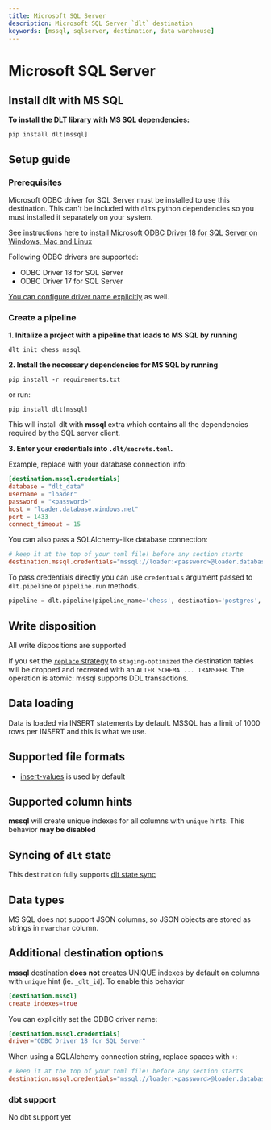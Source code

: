 ```yaml
---
title: Microsoft SQL Server
description: Microsoft SQL Server `dlt` destination
keywords: [mssql, sqlserver, destination, data warehouse]
---
```


# Microsoft SQL Server

## Install dlt with MS SQL
**To install the DLT library with MS SQL dependencies:**
```
pip install dlt[mssql]
```

## Setup guide

### Prerequisites

Microsoft ODBC driver for SQL Server must be installed to use this destination.
This can't be included with `dlt`s python dependencies so you must installed it separately on your system.

See instructions here to [install Microsoft ODBC Driver 18 for SQL Server on Windows, Mac and Linux](https://learn.microsoft.com/en-us/sql/connect/odbc/download-odbc-driver-for-sql-server?view=sql-server-ver16)

Following ODBC drivers are supported:
* ODBC Driver 18 for SQL Server
* ODBC Driver 17 for SQL Server

[You can configure driver name explicitly](#additional-destination-options) as well.

### Create a pipeline

**1. Initalize a project with a pipeline that loads to MS SQL by running**
```
dlt init chess mssql
```

**2. Install the necessary dependencies for MS SQL by running**
```
pip install -r requirements.txt
```
or run:
```
pip install dlt[mssql]
```
This will install dlt with **mssql** extra which contains all the dependencies required by the SQL server client.

**3. Enter your credentials into `.dlt/secrets.toml`.**

Example, replace with your database connection info:
```toml
[destination.mssql.credentials]
database = "dlt_data"
username = "loader"
password = "<password>"
host = "loader.database.windows.net"
port = 1433
connect_timeout = 15
```

You can also pass a SQLAlchemy-like database connection:
```toml
# keep it at the top of your toml file! before any section starts
destination.mssql.credentials="mssql://loader:<password>@loader.database.windows.net/dlt_data?connect_timeout=15"
```

To pass credentials directly you can use `credentials` argument passed to `dlt.pipeline` or `pipeline.run` methods.
```python
pipeline = dlt.pipeline(pipeline_name='chess', destination='postgres', dataset_name='chess_data', credentials="mssql://loader:<password>@loader.database.windows.net/dlt_data?connect_timeout=15")
```

## Write disposition
All write dispositions are supported

If you set the [`replace` strategy](../../general-usage/full-loading.md) to `staging-optimized` the destination tables will be dropped and
recreated with an `ALTER SCHEMA ... TRANSFER`. The operation is atomic: mssql supports DDL transactions.

## Data loading
Data is loaded via INSERT statements by default. MSSQL has a limit of 1000 rows per INSERT and this is what we use.

## Supported file formats
* [insert-values](../file-formats/insert-format.md) is used by default

## Supported column hints
**mssql** will create unique indexes for all columns with `unique` hints. This behavior **may be disabled**

## Syncing of `dlt` state
This destination fully supports [dlt state sync](../../general-usage/state#syncing-state-with-destination)

## Data types
MS SQL does not support JSON columns, so JSON objects are stored as strings in `nvarchar` column.

## Additional destination options
**mssql** destination **does not** creates UNIQUE indexes by default on columns with `unique` hint (ie. `_dlt_id`). To enable this behavior
```toml
[destination.mssql]
create_indexes=true
```

You can explicitly set the ODBC driver name:
```toml
[destination.mssql.credentials]
driver="ODBC Driver 18 for SQL Server"
```

When using a SQLAlchemy connection string, replace spaces with `+`:

```toml
# keep it at the top of your toml file! before any section starts
destination.mssql.credentials="mssql://loader:<password>@loader.database.windows.net/dlt_data?driver=ODBC+Driver+18+for+SQL+Server"
```

### dbt support
No dbt support yet

